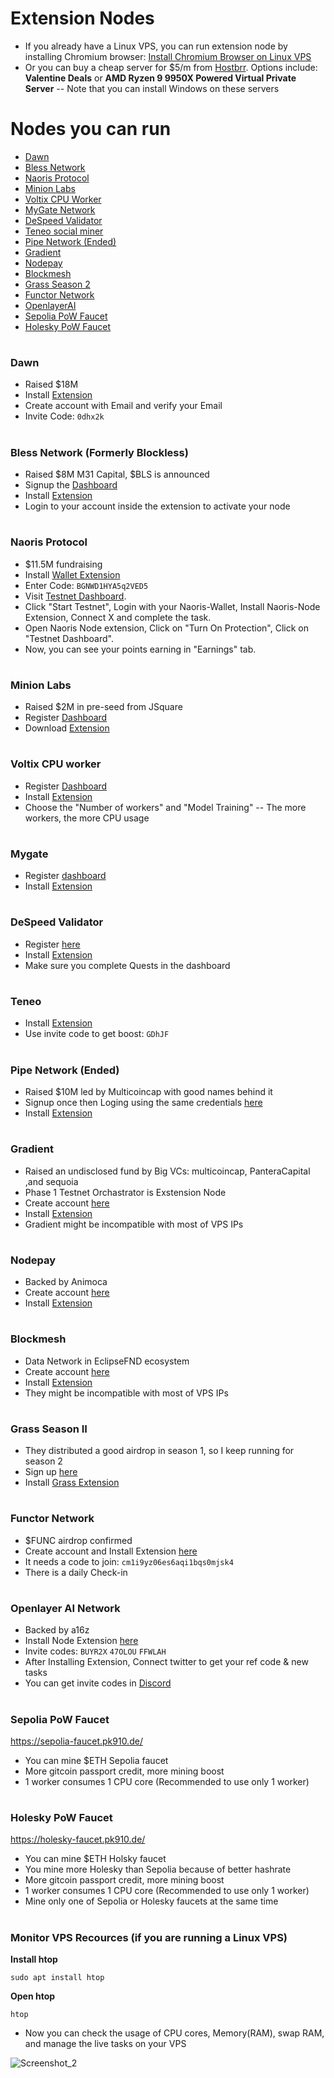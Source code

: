 # Extension Nodes

* If you already have a Linux VPS, you can run extension node by installing Chromium browser: [Install Chromium Browser on Linux VPS](https://github.com/0xmoei/Install-Linux-Browser)
* Or you can buy a cheap server for $5/m from [Hostbrr](https://my.hostbrr.com/order/forms/a/NTMxNw==). Options include: **Valentine Deals** or **AMD Ryzen 9 9950X Powered Virtual Private Server** -- Note that you can install Windows on these servers

# Nodes you can run
* [Dawn](https://github.com/0xmoei/Extension-Nodes/blob/main/README.md#dawn)
* [Bless Network](https://github.com/0xmoei/Extension-Nodes/blob/main/README.md#bless-network-formerly-blockless)
* [Naoris Protocol](https://github.com/0xmoei/Extension-Nodes/blob/main/README.md#naoris-protocol)
* [Minion Labs](https://github.com/0xmoei/Extension-Nodes/blob/main/README.md#minion-labs)
* [Voltix CPU Worker](https://github.com/0xmoei/Extension-Nodes/blob/main/README.md#voltix-cpu-worker)
* [MyGate Network](https://github.com/0xmoei/Extension-Nodes/blob/main/README.md#mygate)
* [DeSpeed Validator](https://github.com/0xmoei/Extension-Nodes/blob/main/README.md#despeed-validator)
* [Teneo social miner](https://github.com/0xmoei/Extension-Nodes/blob/main/README.md#teneo)
* [Pipe Network (Ended)](https://github.com/0xmoei/Extension-Nodes/blob/main/README.md#pipe-network)
* [Gradient](https://github.com/0xmoei/Extension-Nodes/blob/main/README.md#gradient)
* [Nodepay](https://github.com/0xmoei/Extension-Nodes/blob/main/README.md#nodepay)
* [Blockmesh](https://github.com/0xmoei/Extension-Nodes/blob/main/README.md#blockmesh)
* [Grass Season 2](https://github.com/0xmoei/Extension-Nodes/blob/main/README.md#grass-season-ii)
* [Functor Network](https://github.com/0xmoei/Extension-Nodes/blob/main/README.md#functor-network)
* [OpenlayerAI](https://github.com/0xmoei/Extension-Nodes/blob/main/README.md#openlayer-ai-network)
* [Sepolia PoW Faucet](https://github.com/0xmoei/Extension-Nodes/blob/main/README.md#sepolia-pow-faucet)
* [Holesky PoW Faucet](https://github.com/0xmoei/Extension-Nodes/blob/main/README.md#holesky-pow-faucet)

#

### Dawn
* Raised $18M
* Install [Extension](https://chromewebstore.google.com/detail/dawn-validator-chrome-ext/fpdkjdnhkakefebpekbdhillbhonfjjp)
* Create account with Email and verify your Email
* Invite Code: `0dhx2k`

#

### Bless Network (Formerly Blockless)
* Raised $8M M31 Capital, $BLS is announced
* Signup the [Dashboard](https://bless.network/dashboard?ref=JGTHFQ)
* Install [Extension](https://chromewebstore.google.com/detail/bless/pljbjcehnhcnofmkdbjolghdcjnmekia)
* Login to your account inside the extension to activate your node

#

### Naoris Protocol
* $11.5M fundraising 
* Install [Wallet Extension](https://chromewebstore.google.com/detail/naoris-protocol-wallet/dbgibbbeebmbmmhmebogidfbfehejgfo?hl=en-GB&authuser=0)
* Enter Code: `BGNWD1HYA5q2VED5`
* Visit [Testnet Dashboard](https://naorisprotocol.network/testnet#how-it-works).
* Click "Start Testnet", Login with your Naoris-Wallet, Install Naoris-Node Extension, Connect X and complete the task.
* Open Naoris Node extension, Click on "Turn On Protection", Click on "Testnet Dashboard".
* Now, you can see your points earning in "Earnings" tab.

#

### Minion Labs
* Raised $2M in pre-seed from JSquare
* Register [Dashboard](https://app.minionlab.ai/?referralCode=yHqwjUSo)
* Download [Extension](https://www.minionlab.ai/download)


#

### Voltix CPU worker
* Register [Dashboard](https://voltix.ai/login?ref=OWS83)
* Install [Extension](https://chromewebstore.google.com/detail/voltix-built-for-ai-speci/dhffhdepkkepbcienheompkncklalogf?authuser=0&hl=en)
* Choose the "Number of workers" and "Model Training" -- The more workers, the more CPU usage

#


### Mygate
* Register [dashboard](https://app.mygate.network/login?code=MgaZin)
* Install [Extension](https://chromewebstore.google.com/detail/mygate-network-node/hajiimgolngmlbglaoheacnejbnnmoco?hl=en&pli=1)

#

### DeSpeed Validator
* Register [here
](https://app.despeed.net/register?ref=lyZh8xOzItge)
* Install [Extension](https://chromewebstore.google.com/detail/despeed-validator/ofpfdpleloiaaedjbfpocglfggbdpiem)
* Make sure you complete Quests in the dashboard

#


### Teneo
* Install [Extension](https://chromewebstore.google.com/detail/teneo-community-node/emcclcoaglgcpoognfiggmhnhgabppkm?authuser=0&hl=en)
* Use invite code to get boost: `GDhJF`

#

### Pipe Network (Ended)
* Raised $10M led by Multicoincap with good names behind it
* Signup once then Loging using the same credentials [here](https://pipecdn.app/signup?ref=c2xhcmsuY3)
* Install [Extension](https://chromewebstore.google.com/detail/pipe-guardian-node/gelgmmdfajpefjbiaedgjkpekijhkgbe)

#

### Gradient
* Raised an undisclosed fund by Big VCs: multicoincap, PanteraCapital ,and sequoia
* Phase 1 Testnet Orchastrator is Exstension Node
* Create account [here](https://app.gradient.network/signup?code=BY9XWK)
* Install [Extension](https://chromewebstore.google.com/detail/gradient-sentry-node/caacbgbklghmpodbdafajbgdnegacfmo)
* Gradient might be incompatible with most of VPS IPs

#

### Nodepay
* Backed by Animoca
* Create account [here](https://app.nodepay.ai/register?ref=eBGza9jaED3TeLV)
* Install [Extension](https://chromewebstore.google.com/detail/nodepay-extension/lgmpfmgeabnnlemejacfljbmonaomfmm)

#

### Blockmesh
* Data Network in EclipseFND ecosystem
* Create account [here](https://app.blockmesh.xyz/register?invite_code=e0af8150-f715-4b0c-b19b-de6c07b8f413)
* Install [Extension](https://chromewebstore.google.com/detail/blockmesh-network/obfhoiefijlolgdmphcekifedagnkfjp)
* They might be incompatible with most of VPS IPs

#

### Grass Season II
* They distributed a good airdrop in season 1, so I keep running for season 2
* Sign up [here](https://app.getgrass.io/register?referralCode=qFJ68N1i9CVz3GR)
* Install [Grass Extension
](https://chromewebstore.google.com/detail/grass-lite-node/ilehaonighjijnmpnagapkhpcdbhclfg?hl=en&authuser=0)

#

### Functor Network
* $FUNC airdrop confirmed
* Create account and Install Extension [here](https://node.securitylabs.xyz/?from=extension&type=signin&referralCode=cm1i9yz06es6aqi1bqs0mjsk4)
* It needs a code to join: `cm1i9yz06es6aqi1bqs0mjsk4`
* There is a daily Check-in

#

### Openlayer AI Network
* Backed by a16z
* Install Node Extension [here](https://openlayer.tech)
* Invite codes: `BUYR2X` `47OLOU` `FFWLAH`
* After Installing Extension, Connect twitter to get your ref code & new tasks
* You can get invite codes in [Discord](https://discord.gg/openlayer)

#

### Sepolia PoW Faucet
https://sepolia-faucet.pk910.de/
* You can mine $ETH Sepolia faucet
* More gitcoin passport credit, more mining boost
* 1 worker consumes 1 CPU core (Recommended to use only 1 worker)

#

### Holesky PoW Faucet
https://holesky-faucet.pk910.de/
* You can mine $ETH Holsky faucet
* You mine more Holesky than Sepolia because of better hashrate
* More gitcoin passport credit, more mining boost
* 1 worker consumes 1 CPU core (Recommended to use only 1 worker)
* Mine only one of Sepolia or Holesky faucets at the same time

#

### Monitor VPS Recources (if you are running a Linux VPS)
**Install htop**
```console
sudo apt install htop
```

**Open htop**
```
htop
```
* Now you can check the usage of CPU cores, Memory(RAM), swap RAM, and manage the live tasks on your VPS

![Screenshot_2](https://github.com/user-attachments/assets/ae9c648f-3c94-43cb-ad5c-7fc324096c1c)


